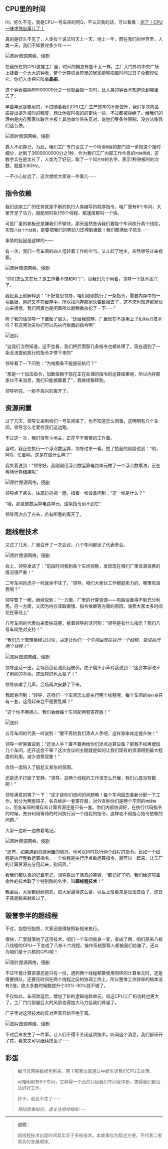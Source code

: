 ## **CPU里的时间**

Hi，好久不见，我是CPU一号车间的阿Q，不认识我的话，可以看看：[完了！CPU一味求快出事儿了！](https://mp.weixin.qq.com/s?__biz=MzIyNjMxOTY0NA==&mid=2247484072&idx=1&sn=ad1de598214dbb4eec652789d500d3a6&scene=21#wechat_redirect)

真的是好久不见了，人类有个说法叫天上一天，地上一年，而在我们的世界里，人类一天，我们不知要过多少年～～

![图片](image/640-163931617328442.webp)图源网络，侵删

在我所在的CPU这座工厂里，时间的概念有些不太一样。工厂大门外的中央广场上挂着一个大大的钟表，整个计算机世界里的居民能够掐着时间过日子全都仰仗它，你们人类把它叫做**晶振**。

这个钟表每隔66000000分之一秒就会报一次时，比人类的钟表不知道快到哪里去了。

早些年还是够用的，不过随着我们CPU工厂生产效率的不断提升，我们多次向晶振提出提升报时的精度，想让他报时报的的更快一些，不过都被拒绝了。给我们的理由是内存那家伙联合主板上其他单位带头反对，说他们受条件限制，没办法像我们这么快。

![图片](image/640-163931617328443.webp)图源网络，侵删

靠人不如靠己，为此，咱们工厂专门设立了一个叫`倍频器`的部门进一步把这个报时细分，达到了3600000000分之1秒，作为我们工厂内部工作作息的`时钟周期`，这数字实在是太长了，人类为了好记，取了一个叫`主频`的名字，表示1秒钟报时的次数，就是3.6GHz。

一不小心扯远了，这次想给大家说一件事儿······

## **指令依赖**

我们这座工厂的任务就是不断的执行人类编写的程序指令，咱厂里有8个车间，大家开足了马力，就能同时执行8个线程，那速度那叫一个快。

可是厂里的老板还是嫌我们不够快，那天居然告诉我们要每个车间执行两个线程，实现`八核十六线程`，是要把我们的劳动力压榨到极致！我们都满肚子怨言······

事情的起因是这样的～～

有一次，我们一号车间的四人组趁着工作的空当，又斗起了地主，突然领导过来视察。

![图片](image/640-163931617328444.webp)图源网络，侵删

“你们怎么又在玩？是工作量不饱和吗？”，见我们几个闲着，领导一下就不高兴了。

我赶紧上前解释到：“不好意思领导，咱们刚刚执行了一条指令，需要内存中的一块数据，刚好又不在缓存中，所以找内存那家伙要数据去了，这不您也知道那家伙向来很慢，我们闲着也是闲着所以就稍微放松了一下······”

听了我的话领导一下皱起了眉头，“还给我狡辩，厂里现在不是用上了`乱序执行`技术吗？有这闲功夫你们可以先执行后面的指令啊”

![图片](image/640-163931617328445.webp)

“这我们当然知道，这不您看，我们把后面那几条指令也都处理了，现在遇到了一条没法提前执行的指令才停下来的”

领导看了一下问到：“为啥那条不能提前执行？”

“那是一个加法指令，加数依赖于现在正在处理的指令的运算结果呢，所以内存那家伙不来消息，我们只能搁置着了”，我继续解释到。

领导听完，一脸不高兴的离开了。

## **资源闲置**

过了几天，领导又来到咱们一号车间来了，也不知道怎么回事，这明明有八个车间，领导怎么老爱往我们这边跑。

不过这一次，我们没有斗地主，正在辛辛苦苦的工作着。

当时，我正在执行一个浮点数运算，领导过来一看，拍了拍我的肩膀说到：“哟，阿Q，忙着呐，这是在做什么啊？”

我笑着说到：“领导好，我刚刚用浮点数运算电路单元做了一个浮点数乘法，正在等待计算结果呢”

![图片](image/640-163931617328546.webp)图源网络，侵删

领导点了点头，往周边巡视一圈，指着一堆设备问到：“这一堆是什么？”

“哦，那是整数运算电路单元，这条指令用不到它”

领导再次点了点头，若有所思的离开了。

## **超线程技术**

又过了几天，厂里召开了一次会议，八个车间都派了代表参会。

![图片](image/640-163931617328547.webp)图源网络，侵删

会上，领导发话了：“前段时间我到各个车间视察，发现现在咱们厂里资源浪费的情况很严重！”

二号车间的虎子一听就坐不住了，“领导，咱们大家伙工作都挺卖力的，哪里有浪费啊？”

领导瞥了一眼，继续说到：“一方面，厂里的计算资源——电路设备得不到充分利用，另一方面，又因为内存读取缓慢、指令依赖等方面的原因，浪费大家太多时间花在等待上”

八号车间的代表向来爱拍马屁，接着领导的话问到：“领导是有什么指示？我们八号车间绝对支持！”

“我们几个管理层经过讨论，决定让你们*一个车间由现在执行一个线程，变成执行两个线程！*”

![图片](image/640-163931617328548.webp)图源网络，侵删

领导这话一出，会场窃窃私语此起彼伏。虎子偏头小声对我说到：“这资本家改不了剥削的本色，这压榨的也太狠了！”

领导咳嗽了几声，会场再次安静了下来。

我起身问到：“领导，这咱们一个车间怎么能执行两个线程呢，每个车间的`寄存器`只有一套，这用起来岂不是要乱掉？”

“这个你不用担心，我们会给每个车间配两套寄存器！”

![图片](image/640-163931617328549.webp)

五号车间的代表一听说到：“要不再给我们添点人手吧，这样效率肯定提升快！”

领导一听笑着说到：“还添人手？要不要再给你们添点运算设备？那我不如再增加几个车间，还开这会干嘛？这次会议的主题就是如何让我们现有的资源得到最大程度的利用，减少浪费现象！”

会场一度陷入了尴尬又紧张的氛围。

还是虎子打破了安静，“领导，这两个线程的工作该怎么开展，我们心底没有数啊！”

领导满意的笑了一下：“这才是你们该问的问题嘛！每个车间回去重新分配一下工作，划分为两套班子，各自维护一套寄存器，对外宣称你们是两个不同的`物理核心`，但各车间的缓存和计算资源还是只有一套。你们内部协调好，在执行代码指令的时候，充分利用等待的时间执行另一个线程的指令，这样也不用担心指令依赖的问题。”

大家一边听一边做着笔记。

![图片](image/640-163931617328550.webp)图源网络，侵删

“还有，如果遇到资源闲置的情况，也可以同时执行两个线程的指令。比如一个线程是执行整数运算指令，一个线程是执行浮点数运算指令，就可以一起来，让工厂的计算资源充分用起来，别闲置。”

看我们都认真的记着笔记，领导露出了满意的笑容，“都记好了吧，我们给这项革命性的技术取了个特别酷的名字，叫**超线程技术**！”

散会后，大家都纷纷抱怨，把大家逼得这么紧，以后上班看来是没法摸鱼了，这日子真是越来越难过了。

## **毁誉参半的超线程**

不过，抱怨归抱怨，大家还是得按照新规来执行。

很快，厂里就落地了这项技术，咱们一个车间摇身一变，变成了俩，咱们原来八核八线程的CPU一下变成了八核十六线程。操作系统那帮人都被我们给骗了，还以为咱们是十六核的CPU呢！

![图片](image/640-163931617328551.webp)图源网络，侵删

不过毕竟计算资源还是只有一份，遇到两个线程都要使用同样的计算单元时，还是得要排队，还要花时间在两个线程之前的协调工作上，所以整体工作效率的根本没有2倍，绝大多数时候能提升个20%-30%就不错了。

不仅如此，车间改造后，增加了新的逻辑电路单元，咱这CPU工厂的功耗也更大了，工厂门口那座巨大的风扇也得加大马力给我们降温了。

厂子里对这项技术的反对声音开始不绝于耳。

![图片](image/640-163931617328552.webp)图源网络，侵删

不过后来发生了一件事，让人们不得不关闭这项技术。听闻这个消息，我们都乐开了花，看来又可以继续摸鱼了······

## **彩蛋**

> 每当有网络数据包到来，网卡那家伙就通过中断告诉我们CPU去处理。
>
> 可咱明明有8个车间，它非得一个劲的只给我们车间发中断，搞得我们都没法好好工作。
>
> 终于，我忍不住了······
>
> *预知后事如何，请关注后续精彩······*

------

> **说明**：
>
> 超线程技术出现时间其实早于多核技术。本故事仅为叙述方便，不代表二者真实的发展顺序。
